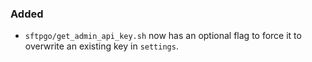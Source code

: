 ### Added

- `sftpgo/get_admin_api_key.sh` now has an optional flag to force it to
  overwrite an existing key in `settings`.
